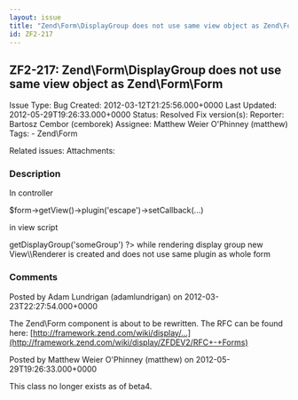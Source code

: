```yaml
---
layout: issue
title: "Zend\Form\DisplayGroup does not use same view object as Zend\Form\Form"
id: ZF2-217
---
```


ZF2-217: Zend\\Form\\DisplayGroup does not use same view object as Zend\\Form\\Form
-----------------------------------------------------------------------------------

 Issue Type: Bug Created: 2012-03-12T21:25:56.000+0000 Last Updated: 2012-05-29T19:26:33.000+0000 Status: Resolved Fix version(s): 
 Reporter:  Bartosz Cembor (cemborek)  Assignee:  Matthew Weier O'Phinney (matthew)  Tags: - Zend\\Form
 
 Related issues: 
 Attachments: 
### Description

In controller

$form->getView()->plugin('escape')->setCallback(...)

in view script

 <?= $form->getDisplayGroup('someGroup') ?> while rendering display group new View\\Renderer is created and does not use same plugin as whole form

 

 

### Comments

Posted by Adam Lundrigan (adamlundrigan) on 2012-03-23T22:27:54.000+0000

The Zend\\Form component is about to be rewritten. The RFC can be found here: [http://framework.zend.com/wiki/display/…](http://framework.zend.com/wiki/display/ZFDEV2/RFC+-+Forms)

 

 

Posted by Matthew Weier O'Phinney (matthew) on 2012-05-29T19:26:33.000+0000

This class no longer exists as of beta4.

 

 